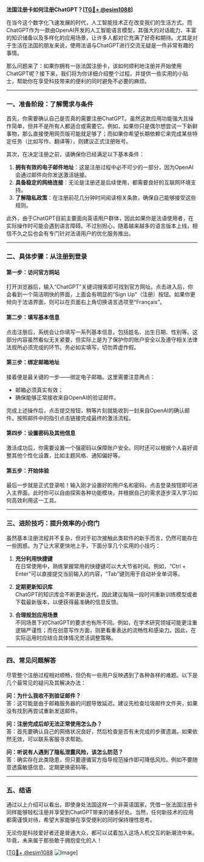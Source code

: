 **法国注册卡如何注册ChatGPT？[[TG💪+ @esim1088](https://t.me/s/esim1088)]**

在当今这个数字化飞速发展的时代，人工智能技术正在改变我们的生活方式。而ChatGPT作为一款由OpenAI开发的人工智能语言模型，其强大的对话能力、丰富的知识储备以及多样化的应用场景，让许多人都对它充满了好奇和期待。尤其是对于生活在法国的朋友来说，使用法语与ChatGPT进行交流无疑是一件非常有趣的事情。

那么问题来了：如果你拥有一张法国注册卡，该如何顺利地注册并开始使用ChatGPT呢？接下来，我们将为你详细介绍整个过程，并提供一些实用的小贴士，帮助你在享受科技带来的便利的同时避免不必要的麻烦。

---

### 一、准备阶段：了解需求与条件

首先，你需要确认自己是否真的需要注册ChatGPT。虽然这款应用功能强大且操作简单，但并不是所有人都适合或需要它。例如，如果你只是偶尔想尝试一下新鲜事物，那么直接使用网页版可能就足够了；而如果你希望长期依赖它来完成某些特定任务（比如写作、翻译等），则建议正式注册账号。

其次，在决定注册之前，请确保你已经满足以下基本条件：
1. **拥有有效的电子邮件地址**：这是注册过程中必不可少的一部分，因为OpenAI会通过邮件向你发送激活链接。
2. **具备稳定的网络连接**：无论是注册还是后续使用，都需要良好的互联网环境支持。
3. **了解隐私政策**：在注册前花几分钟时间阅读相关条款，确保自己能够接受这些规则。

此外，由于ChatGPT目前主要面向英语用户群体，因此如果你是法语使用者，在实际操作时可能会遇到语言障碍。不过别担心，随着越来越多的语言版本上线，相信不久之后也会有专门针对法语用户的优化服务推出。

---

### 二、具体步骤：从注册到登录

#### 第一步：访问官方网站
打开浏览器后，输入“ChatGPT”关键词搜索即可找到官方网址。点击进入后，你会看到一个简洁明快的界面，上面会有明显的“Sign Up”（注册）按钮。如果你更倾向于法语界面，则可以在页面右上角切换语言选项至“Français”。

#### 第二步：填写基本信息
点击注册后，系统会让你填写一系列基本信息，包括姓名、出生日期、性别等。这部分内容虽然看似无关紧要，但实际上是为了保护你的账户安全以及遵守相关法律法规所必须完成的环节。务必如实填写，切勿弄虚作假。

#### 第三步：绑定邮箱地址
接着便是最关键的一步——绑定电子邮箱。这里需要注意两点：
- 邮箱必须真实有效；
- 确保能够正常接收来自OpenAI的验证邮件。

完成上述操作后，点击提交按钮，稍等片刻就能收到一封来自OpenAI的确认邮件。按照邮件中的指引点击链接完成最终的激活流程。

#### 第四步：设置密码及其他信息
激活成功后，你需要设置一个强密码以保障账户安全。同时还可以根据个人喜好调整其他个性化设置，比如主题风格、通知偏好等。

#### 第五步：开始体验
最后一步就是正式登录啦！输入刚才设置好的用户名和密码，点击登录按钮即可进入主界面。此时你可以自由探索各种功能模块，并根据自己的需求逐步深入学习如何高效利用这一工具。

---

### 三、进阶技巧：提升效率的小窍门

虽然基本注册流程并不复杂，但对于初次接触此类软件的新手而言，仍然可能存在一些困惑。为了让大家更快地上手，下面分享几个实用的小技巧：

1. **充分利用快捷键**  
   在日常使用中，熟练掌握常用的快捷键可以大大节省时间。例如，“Ctrl + Enter”可以直接提交当前输入的内容，“Tab”键则用于自动补全单词等。

2. **定期更新知识库**  
   ChatGPT的知识库会不断更新迭代，因此建议每隔一段时间重新训练模型或者下载最新版本，以便获得最准确的信息反馈。

3. **合理规划应用场景**  
   不同场景下对ChatGPT的要求也有所不同。例如，在学术研究领域可能更注重逻辑严谨性；而在创意写作方面，则更看重表达的流畅性和感染力。因此，在实际运用时应结合具体情况灵活调整策略。

---

### 四、常见问题解答

尽管整个注册过程相对顺畅，但仍有一些用户反映遇到了各种各样的难题。以下是几个最常见的疑问及其解决办法：

**问：为什么我收不到验证邮件？**  
答：这可能是由于邮箱服务器的问题导致延迟。建议先检查垃圾邮件文件夹，如果没有找到再尝试重新发送邮件。

**问：注册完成后却无法正常使用怎么办？**  
答：首先要确认自己的网络状况良好，然后检查是否有未完成的步骤遗漏。如果依然无效，可以联系客服寻求帮助。

**问：听说有人遇到了隐私泄露风险，该怎么防范？**  
答：确实存在此类隐患，但只要遵循官方指导规范操作即可降低风险。例如不要随意透露敏感信息、定期更换密码等。

---

### 五、结语

通过以上介绍可以看出，即使身处法国这样一个非英语国家，凭借一张法国注册卡同样能够轻松注册并享受到ChatGPT带来的诸多好处。当然，任何新技术的应用都需谨慎对待，希望大家能够在享受便利的同时保持理性思考。

无论你是科技爱好者还是普通大众，都可以试着加入这场人机交互的新潮流中来。毕竟，未来属于那些敢于拥抱变化的人！

[[TG💪+ @esim1088](https://t.me/s/esim1088) ![Image](https://i.postimg.cc/4NQfJmqS/Snipaste-2025-05-13-00-14-12.png)]
